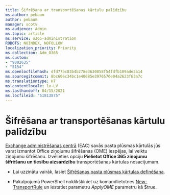 ```yaml
---
title: Šifrēšana ar transportēšanas kārtulu palīdzību
ms.author: pebaum
author: pebaum
manager: scotv
ms.audience: Admin
ms.topic: article
ms.service: o365-administration
ROBOTS: NOINDEX, NOFOLLOW
localization_priority: Priority
ms.collection: Adm_O365
ms.custom:
- "9002635"
- "5154"
ms.openlocfilehash: dfd77bc83b4b278e3630858f54fdfb109ade2a14
ms.sourcegitcommit: 8bc60ec34bc1e40685e3976576e04a2623f63a7c
ms.translationtype: HT
ms.contentlocale: lv-LV
ms.lasthandoff: 04/15/2021
ms.locfileid: "51813875"
---
```

# <a name="encryption-with-transport-rules"></a>Šifrēšana ar transportēšanas kārtulu palīdzību

[Exchange administrēšanas centrā](https://go.microsoft.com/fwlink/p/?linkid=834822) (EAC) savās pasta plūsmas kārtulās jūs varat izmantot Office ziņojumu šifrēšanas (OME) iespējas, lai veiktu ziņojumu šifrēšanu. Izvēlieties opciju **Pielietot Office 365 ziņojumu šifrēšanu un tiesību aizsardzību** transportēšanas kārtulas nosacījumam.

- Lai uzzinātu vairāk, lasiet [Šifrēšanas pasta plūsmas kārtulas definēšana](https://docs.microsoft.com/microsoft-365/compliance/define-mail-flow-rules-to-encrypt-email).

- Pakalpojumā PowerShell noklikšķiniet uz komandlietotnes [New-TransportRule](https://docs.microsoft.com/microsoft-365/compliance/define-mail-flow-rules-to-encrypt-email?view=o365-worldwide#use-exchange-online-powershell-to-create-a-mail-flow-rule-for-encrypting-email-messages-without-the-new-ome-capabilities) un iestatiet parametru *ApplyOME* parametru kā $true.
